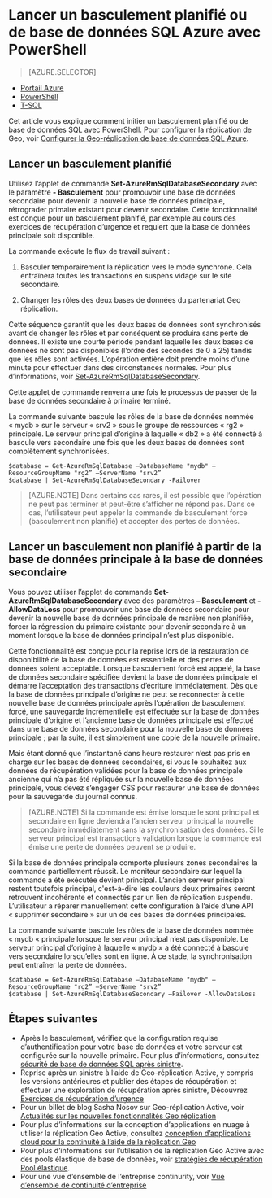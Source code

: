 <properties 
    pageTitle="Lancer un basculement planifié ou de base de données SQL Azure avec PowerShell | Microsoft Azure" 
    description="Lancer un basculement planifié ou de base de données SQL Azure à l’aide de PowerShell" 
    services="sql-database" 
    documentationCenter="" 
    authors="stevestein" 
    manager="jhubbard" 
    editor=""/>

<tags
    ms.service="sql-database"
    ms.devlang="NA"
    ms.topic="article"
    ms.tgt_pltfrm="powershell"
    ms.workload="data-management" 
    ms.date="08/29/2016"
    ms.author="sstein"/>

# <a name="initiate-a-planned-or-unplanned-failover-for-azure-sql-database-with-powershell"></a>Lancer un basculement planifié ou de base de données SQL Azure avec PowerShell



> [AZURE.SELECTOR]
- [Portail Azure](sql-database-geo-replication-failover-portal.md)
- [PowerShell](sql-database-geo-replication-failover-powershell.md)
- [T-SQL](sql-database-geo-replication-failover-transact-sql.md)


Cet article vous explique comment initier un basculement planifié ou de base de données SQL avec PowerShell. Pour configurer la réplication de Geo, voir [Configurer la Geo-réplication de base de données SQL Azure](sql-database-geo-replication-powershell.md).



## <a name="initiate-a-planned-failover"></a>Lancer un basculement planifié

Utilisez l’applet de commande **Set-AzureRmSqlDatabaseSecondary** avec le paramètre **- Basculement** pour promouvoir une base de données secondaire pour devenir la nouvelle base de données principale, rétrograder primaire existant pour devenir secondaire. Cette fonctionnalité est conçue pour un basculement planifié, par exemple au cours des exercices de récupération d’urgence et requiert que la base de données principale soit disponible.

La commande exécute le flux de travail suivant :

1. Basculer temporairement la réplication vers le mode synchrone. Cela entraînera toutes les transactions en suspens vidage sur le site secondaire.

2. Changer les rôles des deux bases de données du partenariat Geo réplication.  

Cette séquence garantit que les deux bases de données sont synchronisés avant de changer les rôles et par conséquent se produira sans perte de données. Il existe une courte période pendant laquelle les deux bases de données ne sont pas disponibles (l’ordre des secondes de 0 à 25) tandis que les rôles sont activées. L’opération entière doit prendre moins d’une minute pour effectuer dans des circonstances normales. Pour plus d’informations, voir [Set-AzureRmSqlDatabaseSecondary](https://msdn.microsoft.com/library/mt619393.aspx).




Cette applet de commande renverra une fois le processus de passer de la base de données secondaire à primaire terminé.

La commande suivante bascule les rôles de la base de données nommée « mydb » sur le serveur « srv2 » sous le groupe de ressources « rg2 » principale. Le serveur principal d’origine à laquelle « db2 » a été connecté à bascule vers secondaire une fois que les deux bases de données sont complètement synchronisées.

    $database = Get-AzureRmSqlDatabase –DatabaseName "mydb" –ResourceGroupName "rg2” –ServerName "srv2”
    $database | Set-AzureRmSqlDatabaseSecondary -Failover


> [AZURE.NOTE] Dans certains cas rares, il est possible que l’opération ne peut pas terminer et peut-être s’afficher ne répond pas. Dans ce cas, l’utilisateur peut appeler la commande de basculement force (basculement non planifié) et accepter des pertes de données.


## <a name="initiate-an-unplanned-failover-from-the-primary-database-to-the-secondary-database"></a>Lancer un basculement non planifié à partir de la base de données principale à la base de données secondaire


Vous pouvez utiliser l’applet de commande **Set-AzureRmSqlDatabaseSecondary** avec des paramètres **– Basculement** et **- AllowDataLoss** pour promouvoir une base de données secondaire pour devenir la nouvelle base de données principale de manière non planifiée, forcer la régression du primaire existante pour devenir secondaire à un moment lorsque la base de données principal n’est plus disponible.

Cette fonctionnalité est conçue pour la reprise lors de la restauration de disponibilité de la base de données est essentielle et des pertes de données soient acceptable. Lorsque basculement forcé est appelé, la base de données secondaire spécifiée devient la base de données principale et démarre l’acceptation des transactions d’écriture immédiatement. Dès que la base de données principale d’origine ne peut se reconnecter à cette nouvelle base de données principale après l’opération de basculement forcé, une sauvegarde incrémentielle est effectuée sur la base de données principale d’origine et l’ancienne base de données principale est effectué dans une base de données secondaire pour la nouvelle base de données principale ; par la suite, il est simplement une copie de la nouvelle primaire.

Mais étant donné que l’instantané dans heure restaurer n’est pas pris en charge sur les bases de données secondaires, si vous le souhaitez aux données de récupération validées pour la base de données principale ancienne qui n’a pas été répliquée sur la nouvelle base de données principale, vous devez s’engager CSS pour restaurer une base de données pour la sauvegarde du journal connus.

> [AZURE.NOTE] Si la commande est émise lorsque le sont principal et secondaire en ligne deviendra l’ancien serveur principal la nouvelle secondaire immédiatement sans la synchronisation des données. Si le serveur principal est transactions validation lorsque la commande est émise une perte de données peuvent se produire.


Si la base de données principale comporte plusieurs zones secondaires la commande partiellement réussit. Le moniteur secondaire sur lequel la commande a été exécutée devient principal. L’ancien serveur principal restent toutefois principal, c'est-à-dire les couleurs deux primaires seront retrouvent incohérente et connectés par un lien de réplication suspendu. L’utilisateur a réparer manuellement cette configuration à l’aide d’une API « supprimer secondaire » sur un de ces bases de données principales.


La commande suivante bascule les rôles de la base de données nommée « mydb « principale lorsque le serveur principal n’est pas disponible. Le serveur principal d’origine à laquelle « mydb » a été connecté à bascule vers secondaire lorsqu’elles sont en ligne. À ce stade, la synchronisation peut entraîner la perte de données.

    $database = Get-AzureRmSqlDatabase –DatabaseName "mydb" –ResourceGroupName "rg2” –ServerName "srv2”
    $database | Set-AzureRmSqlDatabaseSecondary –Failover -AllowDataLoss




## <a name="next-steps"></a>Étapes suivantes   

- Après le basculement, vérifiez que la configuration requise d’authentification pour votre base de données et votre serveur est configurée sur la nouvelle primaire. Pour plus d’informations, consultez [sécurité de base de données SQL après sinistre](sql-database-geo-replication-security-config.md).
- Reprise après un sinistre à l’aide de Geo-réplication Active, y compris les versions antérieures et publier des étapes de récupération et effectuer une exploration de récupération après sinistre, Découvrez [Exercices de récupération d’urgence](sql-database-disaster-recovery.md)
- Pour un billet de blog Sasha Nosov sur Geo-réplication Active, voir [Actualités sur les nouvelles fonctionnalités Geo réplication](https://azure.microsoft.com/blog/spotlight-on-new-capabilities-of-azure-sql-database-geo-replication/)
- Pour plus d’informations sur la conception d’applications en nuage à utiliser la réplication Geo Active, consultez [conception d’applications cloud pour la continuité à l’aide de la réplication Geo](sql-database-designing-cloud-solutions-for-disaster-recovery.md)
- Pour plus d’informations sur l’utilisation de la réplication Geo Active avec des pools élastique de base de données, voir [stratégies de récupération Pool élastique](sql-database-disaster-recovery-strategies-for-applications-with-elastic-pool.md).
- Pour une vue d’ensemble de l’entreprise continurity, voir [Vue d’ensemble de continuité d’entreprise](sql-database-business-continuity.md)
